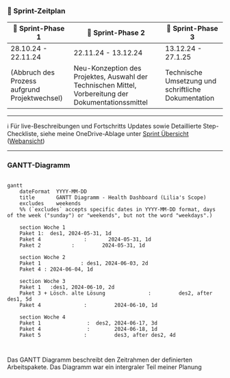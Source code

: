  ### :running: Sprint-Zeitplan

| :pushpin: Sprint-Phase 1                      | :pushpin: Sprint-Phase 2                                                                             | :pushpin: Sprint-Phase 3                            |
| --------------------------------------------- | ---------------------------------------------------------------------------------------------------- | --------------------------------------------------- |
| 28.10.24 - 22.11.24                           | 22.11.24 - 13.12.24                                                                                  | 13.12.24 - 27.1.25                                  |
| (Abbruch des Prozess aufgrund Projektwechsel) | Neu-Konzeption des Projektes, Auswahl der Technischen Mittel, Vorbereitung der Dokumentationssmittel | Technische Umsetzung und schriftliche Dokumentation |

-----

:information_source: Für live-Beschreibungen und Fortschritts Updates sowie Detaillierte Step-Checkliste, siehe meine OneDrive-Ablage unter [Sprint Übersicht](onenote:https://tbzedu-my.sharepoint.com/personal/lilia_mechani_edu_tbz_ch/Documents/Semesterarbeit_2/Semesterarbeit_2/Neuer%20Abschnitt%201.one#Sprint%20Übersicht&section-id={CE589B69-7EAF-4A1A-875A-8E1A01B2A96B}&page-id={8AF6203E-F087-498B-A29F-B953D48F6FB2}&end)  ([Webansicht](https://tbzedu-my.sharepoint.com/personal/lilia_mechani_edu_tbz_ch/_layouts/OneNote.aspx?id=%2Fpersonal%2Flilia_mechani_edu_tbz_ch%2FDocuments%2FSemesterarbeit_2%2FSemesterarbeit_2&wd=target%28Neuer%20Abschnitt%201.one%7CCE589B69-7EAF-4A1A-875A-8E1A01B2A96B%2FSprint%20%C3%9Cbersicht%7C8AF6203E-F087-498B-A29F-B953D48F6FB2%2F%29))

---
### GANTT-Diagramm

```mermaid

gantt
    dateFormat  YYYY-MM-DD
    title       GANTT Diagramm - Health Dashboard (Lilia's Scope)
    excludes    weekends
    %% (`excludes` accepts specific dates in YYYY-MM-DD format, days of the week ("sunday") or "weekends", but not the word "weekdays".)

    section Woche 1
    Paket 1:  des1, 2024-05-31, 1d
    Paket 4              :       2024-05-31, 1d
    Paket 2          :         2024-05-31, 1d

    section Woche 2
    Paket 1             : des1, 2024-06-03, 2d
    Paket 4 : 2024-06-04, 1d

    section Woche 3
    Paket 1   :des1, 2024-06-10, 2d
    Paket 3 + Lösch. alte Lösung              :         des2, after des1, 5d
    Paket 4              :         2024-06-10, 1d

    section Woche 4
    Paket 1               :  des2, 2024-06-17, 3d
    Paket 4               :        2024-06-18, 1d
    Paket 5              :         des3, after des2, 4d



```

Das GANTT Diagramm beschreibt den Zeitrahmen der definierten Arbeitspakete. Das Diagramm war ein intergraler Teil meiner Planung
